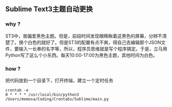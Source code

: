 ## Sublime Text3主题自动更换

### why ?

ST3中，我偏爱黑色主题。但是，前段时间发现眼睛瞅着这黑色的屏幕，分辨不清楚了。换个白色的就好了。但是ST3的配置有点不爽，得自己去编辑那个JSON文件，要输入一长串的名字等，所以，程序员思维就是写个程序搞定。于是，立马用Python写了这么个小东西。每天10:00-17:00为黑色主题，其他时间为白色。
### how ?

把代码放到一个目录下，打开终端，建立一个定时任务

    crontab -e
    0 * * * * /usr/local/bin/python3 /Users/memosa/Coding/Crontabs/Sublime/main.py

